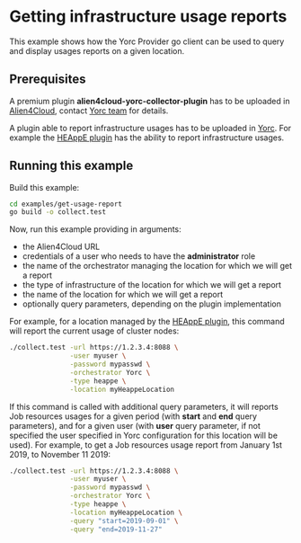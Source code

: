 # Getting infrastructure usage reports

This example shows how the Yorc Provider go client can be used to query and display
usages reports on a given location.

## Prerequisites

A premium plugin **alien4cloud-yorc-collector-plugin** has to be uploaded in [Alien4Cloud](http://alien4cloud.github.io/#/documentation/2.1.0/user_guide/plugin_management.html),
contact [Yorc team](https://gitter.im/ystia/yorc?source=orgpage) for details.

A plugin able to report infrastructure usages has to be uploaded in [Yorc](https://yorc.readthedocs.io/en/latest/plugins.html).
For example the [HEAppE plugin](https://github.com/laurentganne/yorc-heappe-plugin)
has the ability to report infrastructure usages.

## Running this example

Build this example:

```bash
cd examples/get-usage-report
go build -o collect.test
```

Now, run this example providing in arguments:
* the Alien4Cloud URL
* credentials of a user who needs to have the **administrator** role
* the name of the orchestrator managing the location for which we will get a report
* the type of infrastructure of the location for which we will get a report
* the name of the location for which we will get a report
* optionally query parameters, depending on the plugin implementation

For example, for a location managed by the [HEAppE plugin](https://github.com/laurentganne/yorc-heappe-plugin),
this command will report the current usage of cluster nodes:

```bash
./collect.test -url https://1.2.3.4:8088 \
               -user myuser \
               -password mypasswd \
               -orchestrator Yorc \
               -type heappe \
               -location myHeappeLocation

```

If this command is called with additional query parameters, it will reports Job resources usages
for a given period (with **start** and **end** query parameters), and for a given user
(with **user** query parameter, if not specified the user specified in Yorc configuration for this location will be used).
For example, to get a Job resources usage report from January 1st 2019, to November 11 2019: 

```bash
./collect.test -url https://1.2.3.4:8088 \
               -user myuser \
               -password mypasswd \
               -orchestrator Yorc \
               -type heappe \
               -location myHeappeLocation \
               -query "start=2019-09-01" \
               -query "end=2019-11-27"
```
